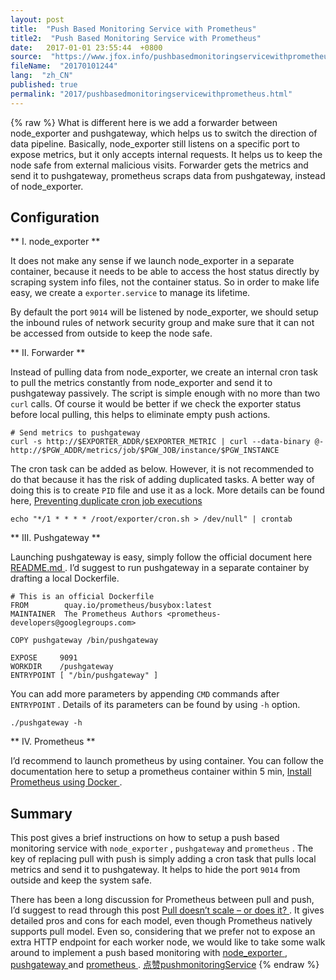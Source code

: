 ```yaml
---
layout: post
title:  "Push Based Monitoring Service with Prometheus"
title2:  "Push Based Monitoring Service with Prometheus"
date:   2017-01-01 23:55:44  +0800
source:  "https://www.jfox.info/pushbasedmonitoringservicewithprometheus.html"
fileName:  "20170101244"
lang:  "zh_CN"
published: true
permalink: "2017/pushbasedmonitoringservicewithprometheus.html"
---
```

{% raw %}
What is different here is we add a forwarder between node_exporter and pushgateway, which helps us to switch the direction of data pipeline. Basically, node_exporter still listens on a specific port to expose metrics, but it only accepts internal requests. It helps us to keep the node safe from external malicious visits. Forwarder gets the metrics and send it to pushgateway, prometheus scraps data from pushgateway, instead of node_exporter. 

##  Configuration 

** I. node_exporter **

 It does not make any sense if we launch node_exporter in a separate container, because it needs to be able to access the host status directly by scraping system info files, not the container status. So in order to make life easy, we create a ` exporter.service ` to manage its lifetime. 

 By default the port ` 9014 ` will be listened by node_exporter, we should setup the inbound rules of network security group and make sure that it can not be accessed from outside to keep the node safe. 

** II. Forwarder **

 Instead of pulling data from node_exporter, we create an internal cron task to pull the metrics constantly from node_exporter and send it to pushgateway passively. The script is simple enough with no more than two ` curl ` calls. Of course it would be better if we check the exporter status before local pulling, this helps to eliminate empty push actions. 

    # Send metrics to pushgateway
    curl -s http://$EXPORTER_ADDR/$EXPORTER_METRIC | curl --data-binary @- http://$PGW_ADDR/metrics/job/$PGW_JOB/instance/$PGW_INSTANCE

 The cron task can be added as below. However, it is not recommended to do that because it has the risk of adding duplicated tasks. A better way of doing this is to create ` PID ` file and use it as a lock. More details can be found here, [ Preventing duplicate cron job executions ](https://www.jfox.info/go.php?url=http://bencane.com/2015/09/22/preventing-duplicate-cron-job-executions/)

    echo "*/1 * * * * /root/exporter/cron.sh > /dev/null" | crontab

** III. Pushgateway **

 Launching pushgateway is easy, simply follow the official document here [ README.md ](https://www.jfox.info/go.php?url=https://github.com/prometheus/pushgateway/blob/master/README.md) . I’d suggest to run pushgateway in a separate container by drafting a local Dockerfile. 

    # This is an official Dockerfile
    FROM        quay.io/prometheus/busybox:latest
    MAINTAINER  The Prometheus Authors <prometheus-developers@googlegroups.com>
    
    COPY pushgateway /bin/pushgateway
    
    EXPOSE     9091
    WORKDIR    /pushgateway
    ENTRYPOINT [ "/bin/pushgateway" ]

 You can add more parameters by appending ` CMD ` commands after ` ENTRYPOINT ` . Details of its parameters can be found by using ` -h ` option. 

    ./pushgateway -h

** IV. Prometheus **

 I’d recommend to launch prometheus by using container. You can follow the documentation here to setup a prometheus container within 5 min, [ Install Prometheus using Docker ](https://www.jfox.info/go.php?url=https://prometheus.io/docs/introduction/install/#using-docker) . 

##  Summary 

 This post gives a brief instructions on how to setup a push based monitoring service with ` node_exporter ` , ` pushgateway ` and ` prometheus ` . The key of replacing pull with push is simply adding a cron task that pulls local metrics and send it to pushgateway. It helps to hide the port ` 9014 ` from outside and keep the system safe. 

 There has been a long discussion for Prometheus between pull and push, I’d suggest to read through this post [ Pull doesn’t scale – or does it? ](https://www.jfox.info/go.php?url=https://prometheus.io/blog/2016/07/23/pull-does-not-scale-or-does-it/) . It gives detailed pros and cons for each model, even though Prometheus natively supports pull model. Even so, considering that we prefer not to expose an extra HTTP endpoint for each worker node, we would like to take some walk around to implement a push based monitoring with [ node_exporter ](https://www.jfox.info/go.php?url=https://github.com/prometheus/node_exporter) , [ pushgateway ](https://www.jfox.info/go.php?url=https://github.com/prometheus/pushgateway) and [ prometheus ](https://www.jfox.info/go.php?url=https://github.com/prometheus/prometheus) . 
[点赞](void(0))[push](https://www.jfox.info/go.php?url=http://ju.outofmemory.cn/tag/push/)[monitoring](https://www.jfox.info/go.php?url=http://ju.outofmemory.cn/tag/monitoring/)[Service](https://www.jfox.info/go.php?url=http://ju.outofmemory.cn/tag/Service/)
{% endraw %}